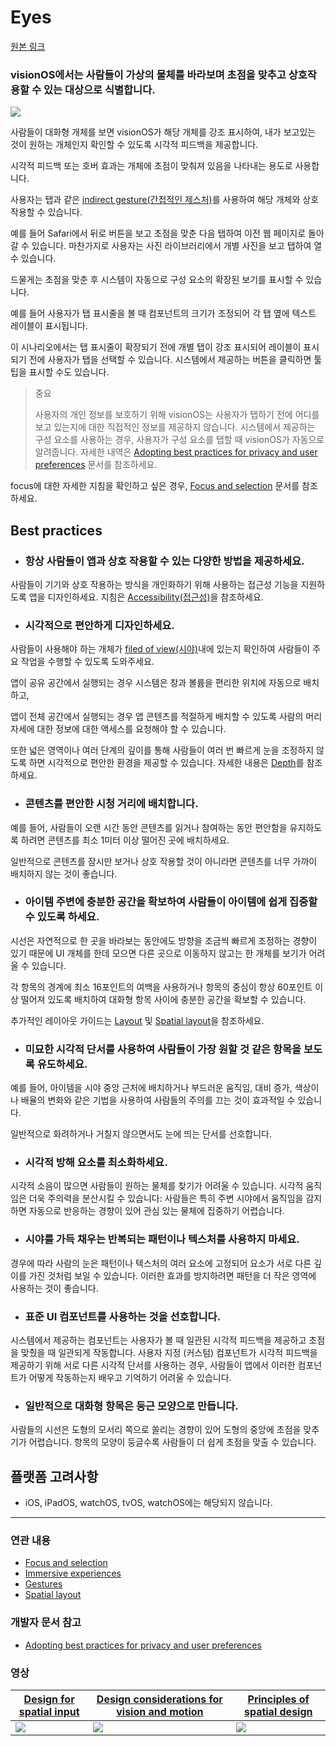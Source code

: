 
# Eyes
[원본 링크](https://developer.apple.com/design/human-interface-guidelines/eyes)

### visionOS에서는 사람들이 가상의 물체를 바라보며 초점을 맞추고 상호작용할 수 있는 대상으로 식별합니다.

![](https://i.imgur.com/or8kxnD.png)


사람들이 대화형 개체를 보면 visionOS가 해당 개체를 강조 표시하여, 내가 보고있는 것이 원하는 개체인지 확인할 수 있도록 시각적 피드백을 제공합니다.

시각적 피드백 또는 호버 효과는 개체에 초점이 맞춰져 있음을 나타내는 용도로 사용합니다.

사용자는 탭과 같은 [indirect gesture(간접적인 제스처)](https://developer.apple.com/design/human-interface-guidelines/gestures#visionOS)를 사용하여 해당 개체와 상호 작용할 수 있습니다. 

예를 들어 Safari에서 뒤로 버튼을 보고 초점을 맞춘 다음 탭하여 이전 웹 페이지로 돌아갈 수 있습니다. 마찬가지로 사용자는 사진 라이브러리에서 개별 사진을 보고 탭하여 열 수 있습니다.  
  
드물게는 초점을 맞춘 후 시스템이 자동으로 구성 요소의 확장된 보기를 표시할 수 있습니다. 

예를 들어 사용자가 탭 표시줄을 볼 때 컴포넌트의 크기가 조정되어 각 탭 옆에 텍스트 레이블이 표시됩니다. 

이 시나리오에서는 탭 표시줄이 확장되기 전에 개별 탭이 강조 표시되어 레이블이 표시되기 전에 사용자가 탭을 선택할 수 있습니다. 시스템에서 제공하는 버튼을 클릭하면 툴팁을 표시할 수도 있습니다.


> 중요
> 
> 사용자의 개인 정보를 보호하기 위해 visionOS는 사용자가 탭하기 전에 어디를 보고 있는지에 대한 직접적인 정보를 제공하지 않습니다. 시스템에서 제공하는 구성 요소를 사용하는 경우, 사용자가 구성 요소를 탭할 때 visionOS가 자동으로 알려줍니다. 자세한 내역은 [Adopting best practices for privacy and user preferences](https://developer.apple.com/documentation/visionOS/adopting-best-practices-for-privacy) 문서를 참조하세요.

focus에 대한 자세한 지침을 확인하고 싶은 경우, [Focus and selection](https://developer.apple.com/design/human-interface-guidelines/focus-and-selection) 문서를 참조하세요.

## Best practices

- ### 항상 사람들이 앱과 상호 작용할 수 있는 다양한 방법을 제공하세요. 
사람들이 기기와 상호 작용하는 방식을 개인화하기 위해 사용하는 접근성 기능을 지원하도록 앱을 디자인하세요. 지침은 [Accessibility(접근성)](https://developer.apple.com/design/human-interface-guidelines/accessibility)을 참조하세요.

- ### 시각적으로 편안하게 디자인하세요. 
사람들이 사용해야 하는 개체가 [filed of view(시야)](../Foundations/Spatial-layout.md#Field-of-view)내에 있는지 확인하여 사람들이 주요 작업을 수행할 수 있도록 도와주세요. 

앱이 공유 공간에서 실행되는 경우 시스템은 창과 볼륨을 편리한 위치에 자동으로 배치하고,

앱이 전체 공간에서 실행되는 경우 앱 콘텐츠를 적절하게 배치할 수 있도록 사람의 머리 자세에 대한 정보에 대한 액세스를 요청해야 할 수 있습니다. 

또한 넓은 영역이나 여러 단계의 깊이를 통해 사람들이 여러 번 빠르게 눈을 조정하지 않도록 하면 시각적으로 편안한 환경을 제공할 수 있습니다. 자세한 내용은 [Depth](..Foundations/Spatial-layout.md#Depth)를 참조하세요.

- ### 콘텐츠를 편안한 시청 거리에 배치합니다. 
예를 들어, 사람들이 오랜 시간 동안 콘텐츠를 읽거나 참여하는 동안 편안함을 유지하도록 하려면 콘텐츠를 최소 1미터 이상 떨어진 곳에 배치하세요. 

일반적으로 콘텐츠를 잠시만 보거나 상호 작용할 것이 아니라면 콘텐츠를 너무 가까이 배치하지 않는 것이 좋습니다.

- ### 아이템 주변에 충분한 공간을 확보하여 사람들이 아이템에 쉽게 집중할 수 있도록 하세요. 

시선은 자연적으로 한 곳을 바라보는 동안에도 방향을 조금씩 빠르게 조정하는 경향이 있기 때문에 UI 개체를 한데 모으면 다른 곳으로 이동하지 않고는 한 개체를 보기가 어려울 수 있습니다. 

각 항목의 경계에 최소 16포인트의 여백을 사용하거나 항목의 중심이 항상 60포인트 이상 떨어져 있도록 배치하여 대화형 항목 사이에 충분한 공간을 확보할 수 있습니다. 

추가적인 레이아웃 가이드는 [Layout](https://developer.apple.com/design/human-interface-guidelines/layout) 및 [Spatial layout](..Foundations/Spatial-layout.md)을 참조하세요.


- ### 미묘한 시각적 단서를 사용하여 사람들이 가장 원할 것 같은 항목을 보도록 유도하세요. 
예를 들어, 아이템을 시야 중앙 근처에 배치하거나 부드러운 움직임, 대비 증가, 색상이나 배율의 변화와 같은 기법을 사용하여 사람들의 주의를 끄는 것이 효과적일 수 있습니다. 

일반적으로 화려하거나 거칠지 않으면서도 눈에 띄는 단서를 선호합니다.

- ### 시각적 방해 요소를 최소화하세요. 
시각적 소음이 많으면 사람들이 원하는 물체를 찾기가 어려울 수 있습니다.
시각적 움직임은 더욱 주의력을 분산시킬 수 있습니다: 사람들은 특히 주변 시야에서 움직임을 감지하면 자동으로 반응하는 경향이 있어 관심 있는 물체에 집중하기 어렵습니다.

- ### 시야를 가득 채우는 반복되는 패턴이나 텍스처를 사용하지 마세요. 
경우에 따라 사람의 눈은 패턴이나 텍스처의 여러 요소에 고정되어 요소가 서로 다른 깊이를 가진 것처럼 보일 수 있습니다. 이러한 효과를 방지하려면 패턴을 더 작은 영역에 사용하는 것이 좋습니다.

- ### 표준 UI 컴포넌트를 사용하는 것을 선호합니다. 
시스템에서 제공하는 컴포넌트는 사용자가 볼 때 일관된 시각적 피드백을 제공하고 초점을 맞췄을 때 일관되게 작동합니다. 사용자 지정 (커스텀) 컴포넌트가 시각적 피드백을 제공하기 위해 서로 다른 시각적 단서를 사용하는 경우, 사람들이 앱에서 이러한 컴포넌트가 어떻게 작동하는지 배우고 기억하기 어려울 수 있습니다.

- ### 일반적으로 대화형 항목은 둥근 모양으로 만듭니다. 
사람들의 시선은 도형의 모서리 쪽으로 쏠리는 경향이 있어 도형의 중앙에 초점을 맞추기가 어렵습니다. 항목의 모양이 둥글수록 사람들이 더 쉽게 초점을 맞출 수 있습니다.


## 플랫폼 고려사항
- iOS, iPadOS, watchOS, tvOS, watchOS에는 해당되지 않습니다.

---


### 연관 내용
- [Focus and selection](https://developer.apple.com/design/human-interface-guidelines/focus-and-selection)
- [Immersive experiences](Immersive-experiences.md)
- [Gestures](https://developer.apple.com/design/human-interface-guidelines/gestures)
- [Spatial layout](..Foundations/Spatial-layout.md)

### 개발자 문서 참고
- [Adopting best practices for privacy and user preferences](https://developer.apple.com/documentation/visionOS/adopting-best-practices-for-privacy)
### 영상

| [Design for spatial input](https://developer.apple.com/videos/play/wwdc2023/10073) | [Design considerations for vision and motion](https://developer.apple.com/videos/play/wwdc2023/10078) | [Principles of spatial design](https://developer.apple.com/videos/play/wwdc2023/10072) |
| -------- | -------- | -------- |
| ![](https://i.imgur.com/jxMan0M.png)  |    ![](https://i.imgur.com/2HWO6zp.png) | ![](https://i.imgur.com/PD74ZGq.png) |

